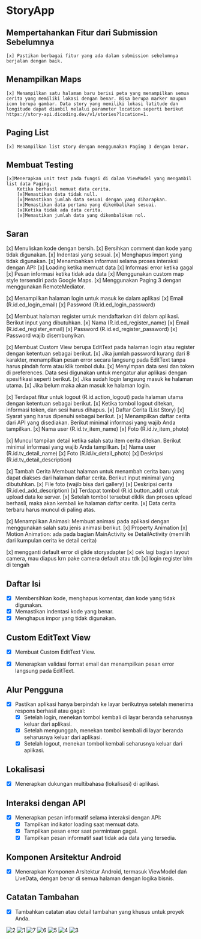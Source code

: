 # StoryApp

## Mempertahankan Fitur dari Submission Sebelumnya
    [x] Pastikan berbagai fitur yang ada dalam submission sebelumnya berjalan dengan baik.

## Menampilkan Maps
    [x] Menampilkan satu halaman baru berisi peta yang menampilkan semua cerita yang memiliki lokasi dengan benar. Bisa berupa marker maupun icon berupa gambar. Data story yang memiliki lokasi latitude dan longitude dapat diambil melalui parameter location seperti berikut
    https://story-api.dicoding.dev/v1/stories?location=1.

## Paging List
    [x] Menampilkan list story dengan menggunakan Paging 3 dengan benar.

## Membuat Testing
    [x]Menerapkan unit test pada fungsi di dalam ViewModel yang mengambil list data Paging.
        Ketika berhasil memuat data cerita.
        [x]Memastikan data tidak null.
        [x]Memastikan jumlah data sesuai dengan yang diharapkan.
        [x]Memastikan data pertama yang dikembalikan sesuai.
        [x]Ketika tidak ada data cerita.
        [x]Memastikan jumlah data yang dikembalikan nol.

## Saran
[x] Menuliskan kode dengan bersih.
[x] Bersihkan comment dan kode yang tidak digunakan.
[x] Indentasi yang sesuai.
[x] Menghapus import yang tidak digunakan.
[x] Menambahkan informasi selama proses interaksi dengan API:
[x] Loading ketika memuat data
[x] Informasi error ketika gagal
[x] Pesan informasi ketika tidak ada data
[x] Menggunakan custom map style tersendiri pada Google Maps.
[x] Menggunakan Paging 3 dengan menggunakan RemoteMediator.

[x] Menampilkan halaman login untuk masuk ke dalam aplikasi
[x] Email (R.id.ed_login_email)
[x] Password (R.id.ed_login_password)

[x] Membuat halaman register untuk mendaftarkan diri dalam aplikasi. Berikut input yang dibutuhkan.
[x] Nama (R.id.ed_register_name)
[x] Email (R.id.ed_register_email)
[x] Password (R.id.ed_register_password)
[x] Password wajib disembunyikan.

[x] Membuat Custom View berupa EditText pada halaman login atau register dengan ketentuan sebagai berikut.
[x] Jika jumlah password kurang dari 8 karakter, menampilkan pesan error secara langsung pada EditText tanpa harus pindah form atau klik tombol dulu.
[x] Menyimpan data sesi dan token di preferences. Data sesi digunakan untuk mengatur alur aplikasi dengan spesifikasi seperti berikut.
[x] Jika sudah login langsung masuk ke halaman utama.
[x] Jika belum maka akan masuk ke halaman login.


[x] Terdapat fitur untuk logout (R.id.action_logout) pada halaman utama dengan ketentuan sebagai berikut.
[x] Ketika tombol logout ditekan, informasi token, dan sesi harus dihapus.
[x] Daftar Cerita (List Story)
[x] Syarat yang harus dipenuhi sebagai berikut.
[x] Menampilkan daftar cerita dari API yang disediakan. Berikut minimal informasi yang wajib Anda tampilkan.
[x] Nama user (R.id.tv_item_name)
[x] Foto  (R.id.iv_item_photo)

[x] Muncul tampilan detail ketika salah satu item cerita ditekan. Berikut  minimal informasi yang wajib Anda tampilkan.
[x] Nama user (R.id.tv_detail_name)
[x] Foto (R.id.iv_detail_photo)
[x] Deskripsi (R.id.tv_detail_description)

[x] Tambah Cerita
Membuat halaman untuk menambah cerita baru yang dapat diakses dari halaman daftar cerita. Berikut input minimal yang dibutuhkan.
[x] File foto (wajib bisa dari gallery)
[x] Deskripsi cerita (R.id.ed_add_description)
[x] Terdapat tombol (R.id.button_add) untuk upload data ke server.
[x] Setelah tombol tersebut diklik dan proses upload berhasil, maka akan kembali ke halaman daftar cerita.
[x] Data cerita terbaru harus muncul di paling atas.

[x] Menampilkan Animasi: Membuat animasi pada aplikasi dengan menggunakan salah satu jenis animasi berikut.
[x] Property Animation
[x] Motion Animation: ada pada bagian MainActivity ke DetailActivity (memilih dari kumpulan cerita ke detail cerita)

[x] mengganti default error di glide storyadapter
[x] cek lagi bagian layout camera, mau diapus krn pake camera default atau tdk
[x] login register blm di tengah


## Daftar Isi
- [x] Membersihkan kode, menghapus komentar, dan kode yang tidak digunakan.
- [x] Memastikan indentasi kode yang benar.
- [x] Menghapus impor yang tidak digunakan.

## Custom EditText View
- [x] Membuat Custom EditText View.
- [x] Menerapkan validasi format email dan menampilkan pesan error langsung pada EditText.


## Alur Pengguna
- [x] Pastikan aplikasi hanya berpindah ke layar berikutnya setelah menerima respons berhasil atau gagal:
    - [x] Setelah login, menekan tombol kembali di layar beranda seharusnya keluar dari aplikasi.
    - [x] Setelah mengunggah, menekan tombol kembali di layar beranda seharusnya keluar dari aplikasi.
    - [x] Setelah logout, menekan tombol kembali seharusnya keluar dari aplikasi.

## Lokalisasi
- [x] Menerapkan dukungan multibahasa (lokalisasi) di aplikasi.

## Interaksi dengan API
- [x] Menerapkan pesan informatif selama interaksi dengan API:
    - [x] Tampilkan indikator loading saat memuat data.
    - [x] Tampilkan pesan error saat permintaan gagal.
    - [x] Tampilkan pesan informatif saat tidak ada data yang tersedia.

## Komponen Arsitektur Android
- [x] Menerapkan Komponen Arsitektur Android, termasuk ViewModel dan LiveData, dengan benar di semua halaman dengan logika bisnis.

## Catatan Tambahan

- [x] Tambahkan catatan atau detail tambahan yang khusus untuk proyek Anda.

![2](https://github.com/heavenvalentine/StoryApp/assets/121389422/f37240ad-2bee-4694-a48b-e541a57712b2)
![1](https://github.com/heavenvalentine/StoryApp/assets/121389422/ce426aac-3ee1-48b3-844b-b0623f7d1b9c)
![7](https://github.com/heavenvalentine/StoryApp/assets/121389422/b0e99f93-4d1a-49d6-a319-098bc1a7d9ff)
![6](https://github.com/heavenvalentine/StoryApp/assets/121389422/49d265a7-a730-40c9-bd12-758b0ab83300)
![5](https://github.com/heavenvalentine/StoryApp/assets/121389422/44cc98a6-140f-4589-9b9a-43672aec88ef)
![4](https://github.com/heavenvalentine/StoryApp/assets/121389422/b2460fe0-0b1c-4ed8-82bc-c5c8d303fe5f)
![3](https://github.com/heavenvalentine/StoryApp/assets/121389422/d5b07745-f937-4b00-81b5-d5167bcd428a)




